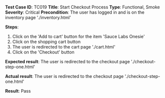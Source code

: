 **Test Case ID**: TC019
**Title**: Start Checkout Process
**Type**: Functional, Smoke
**Severity**: Critical
**Precondition**: The user has logged in and is on the inventory page './inventory.html'

**Steps**:
1. Click on the 'Add to cart' button for the item 'Sauce Labs Onesie'
2. Click on the shopping cart button
3. The user is redirected to the cart page './cart.html'
4. Click on the 'Checkout' button

**Expected result**: The user is redirected to the checkout page './checkout-step-one.html'

**Actual result**: The user is redirected to the checkout page './checkout-step-one.html'

**Result**: Pass